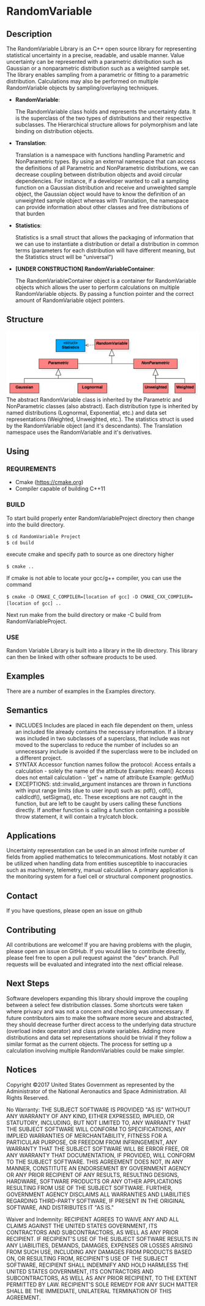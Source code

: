 # RandomVariable

## Description
The RandomVariable Library is an C++ open source library for representing statistical uncertainty in a precise, readable, and usable manner. Value uncertainty can be represented with a parametric distribution such as Gaussian or a nonparametric distribution such as a weighted sample set. The library enables sampling from a parametric or fitting to a parametric distribution. Calculations may also be performed on multiple RandomVariable objects by sampling/overlaying techniques.

* **RandomVariable**:

  The RandomVariable class holds and represents the uncertainty data. It is the superclass of the two types of distributions and their respective subclasses. The Hierarchical structure allows for polymorphism and late binding on distribution objects.

* **Translation**:

  Translation is a namespace with functions handling Parametric and NonParametric types. By using an external namespace that can access the definitions of all Parametric and NonParametric distributions, we can decrease coupling between distribution objects and avoid circular dependencies. For instance, if a developer wanted to call a sampling function on a Gaussian distribution and receive and unweighted sample object, the Gaussian object would have to know the definition of an unweighted sample object whereas with Translation, the namespace can provide information about other classes and free distributions of that burden

* **Statistics**:

  Statistics is a small struct that allows the packaging of information that we can use to instantiate a distribution or detail a distribution in common terms (parameters for each distribution will have different meaning, but the Statistics struct will be "universal")
  
* **[UNDER CONSTRUCTION] RandomVariableContainer**:

  The RandomVariableContainer object is a container for RandomVariable objects which allows the user to perform calculations on multiple RandomVariable objects. By passing a function pointer and the correct amount of RandomVariable object pointers.

## Structure
![RV Hierarchy](images/Hierarchy.png)
  The abstract RandomVariable class is inherited by the Parametric and NonParametric classes (also abstract). Each distribution type is inherited by named distributions (Lognormal, Exponential, etc.) and data set representations (Weighted, Unweighted, etc.). The statistics struct is used by the RandomVariable object (and it's descendants). The Translation namespace uses the RandomVariable and it's derivatives.

## Using

### REQUIREMENTS
* Cmake (https://cmake.org)
* Compiler capable of building C++11

### BUILD
To start build properly enter RandomVariableProject directory then change into the build directory.

```
$ cd RandomVariable Project
$ cd build
```

execute cmake and specify path to source as one directory higher

`$ cmake ..`

If cmake is not able to locate your gcc/g++ compiler, you can use the command

`$ cmake -D CMAKE_C_COMPILER=[location of gcc] -D CMAKE_CXX_COMPILER=[location of gcc] ..`

Next run make from the build directory or make -C build from RandomVariableProject.

### USE
Random Variable Library is built into a library in the lib directory. This library can then be linked with other software products to be used.

## Examples
There are a number of examples in the Examples directory.

## Semantics
* INCLUDES
Includes are placed in each file dependent on them, unless an included file already contains the necessary information.
If a library was included in two subclasses of a superclass, that include was not moved to the superclass to reduce the number of includes so an unnecessary include is avoided if the superclass were to be included on a different project.
* SYNTAX
Accessor function names follow the protocol:
Access entails a calculation - solely the name of the attribute
  Examples: mean()
Access does not entail calculation - ‘get’ + name of attribute
  Example: getMu()
* EXCEPTIONS:
std::invalid_argument instances are thrown in functions with input range limits (due to user input) such as:
pdf(), cdf(), caldIcdf(), setSigma(), etc.
These exceptions are not caught in the function, but are left to be caught by users calling these functions directly. If another function is calling a function containing a possible throw statement, it will contain a try/catch block.

## Applications
Uncertainty representation can be used in an almost infinite number of fields from applied mathematics to telecommunications. Most notably it can be utilized when handling data from entities susceptible to inaccuracies such as machinery, telemetry, manual calculation. A primary application is the monitoring system for a fuel cell or structural component prognostics.

## Contact
If you have questions, please open an issue on github

## Contributing
All contributions are welcome! If you are having problems with the plugin, please open an issue on GitHub. If you would like to contribute directly, please feel free to open a pull request against the "dev" branch. Pull requests will be evaluated and integrated into the next official release.

## Next Steps
Software developers expanding this library should improve the coupling between a select few distribution classes. Some shortcuts were taken where privacy and was not a concern and checking was unnecessary. If future contributors aim to make the software more secure and abstracted, they should decrease further direct access to the underlying data structure (overload index operator) and class private variables. Adding more distributions and data set representations should be trivial if they follow a similar format as the current objects. The process for setting up a calculation involving multiple RandomVariables could be make simpler.

## Notices

Copyright ©2017 United States Government as represented by the Administrator of the National Aeronautics and Space Administration. All Rights Reserved.

No Warranty: THE SUBJECT SOFTWARE IS PROVIDED "AS IS" WITHOUT ANY WARRANTY OF
ANY KIND, EITHER EXPRESSED, IMPLIED, OR STATUTORY, INCLUDING, BUT NOT LIMITED
TO, ANY WARRANTY THAT THE SUBJECT SOFTWARE WILL CONFORM TO SPECIFICATIONS, ANY
IMPLIED WARRANTIES OF MERCHANTABILITY, FITNESS FOR A PARTICULAR PURPOSE, OR
FREEDOM FROM INFRINGEMENT, ANY WARRANTY THAT THE SUBJECT SOFTWARE WILL BE ERROR
FREE, OR ANY WARRANTY THAT DOCUMENTATION, IF PROVIDED, WILL CONFORM TO THE
SUBJECT SOFTWARE. THIS AGREEMENT DOES NOT, IN ANY MANNER, CONSTITUTE AN
ENDORSEMENT BY GOVERNMENT AGENCY OR ANY PRIOR RECIPIENT OF ANY RESULTS,
RESULTING DESIGNS, HARDWARE, SOFTWARE PRODUCTS OR ANY OTHER APPLICATIONS
RESULTING FROM USE OF THE SUBJECT SOFTWARE.  FURTHER, GOVERNMENT AGENCY
DISCLAIMS ALL WARRANTIES AND LIABILITIES REGARDING THIRD-PARTY SOFTWARE, IF
PRESENT IN THE ORIGINAL SOFTWARE, AND DISTRIBUTES IT "AS IS."

Waiver and Indemnity: RECIPIENT AGREES TO WAIVE ANY AND ALL CLAIMS AGAINST THE
UNITED STATES GOVERNMENT, ITS CONTRACTORS AND SUBCONTRACTORS, AS WELL AS ANY
PRIOR RECIPIENT.  IF RECIPIENT'S USE OF THE SUBJECT SOFTWARE RESULTS IN ANY
LIABILITIES, DEMANDS, DAMAGES, EXPENSES OR LOSSES ARISING FROM SUCH USE,
INCLUDING ANY DAMAGES FROM PRODUCTS BASED ON, OR RESULTING FROM, RECIPIENT'S USE
OF THE SUBJECT SOFTWARE, RECIPIENT SHALL INDEMNIFY AND HOLD HARMLESS THE UNITED
STATES GOVERNMENT, ITS CONTRACTORS AND SUBCONTRACTORS, AS WELL AS ANY PRIOR
RECIPIENT, TO THE EXTENT PERMITTED BY LAW.  RECIPIENT'S SOLE REMEDY FOR ANY SUCH
MATTER SHALL BE THE IMMEDIATE, UNILATERAL TERMINATION OF THIS AGREEMENT.
